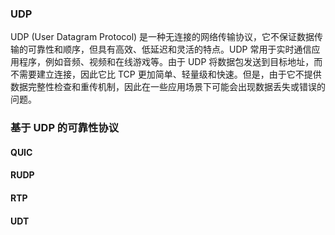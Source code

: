### UDP

UDP (User Datagram Protocol) 是一种无连接的网络传输协议，它不保证数据传输的可靠性和顺序，但具有高效、低延迟和灵活的特点。UDP 常用于实时通信应用程序，例如音频、视频和在线游戏等。由于 UDP 将数据包发送到目标地址，而不需要建立连接，因此它比 TCP 更加简单、轻量级和快速。但是，由于它不提供数据完整性检查和重传机制，因此在一些应用场景下可能会出现数据丢失或错误的问题。

### 基于 UDP 的可靠性协议

#### QUIC

#### RUDP

#### RTP

#### UDT
